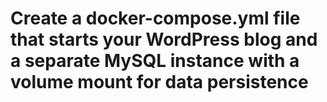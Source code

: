 # Create a docker-compose.yml file that starts your WordPress blog and a separate MySQL instance with a volume mount for data persistence
